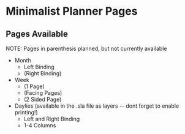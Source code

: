 # Minimalist Planner Pages 

## Pages Available

NOTE: Pages in parenthesis planned, but not currently available

* Month
	- Left Binding
	- (Right Binding)
* Week
	- (1 Page)
	- (Facing Pages)
	- (2 Sided Page)
* Daylies (available in the .sla file as layers -- dont forget to enable printing!)
	- Left and Right Binding
	- 1-4 Columns
